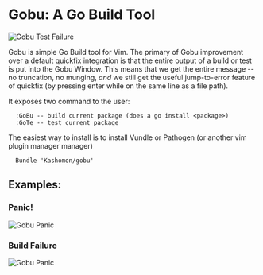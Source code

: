 Gobu: A Go Build Tool
====

![Gobu Test Failure](http://i.imgur.com/uVg9sDa.png)

Gobu is simple Go Build tool for Vim.  The primary of Gobu improvement over a
default quickfix integration is that the entire output of a build or test is
put into the Gobu Window.  This means that we get the entire message -- no
truncation, no munging, *and* we still get the useful jump-to-error feature of
quickfix (by pressing enter while on the same line as a file path).

It exposes two command to the user:

      :GoBu -- build current package (does a go install <package>)
      :GoTe -- test current package

The easiest way to install is to install Vundle or Pathogen (or another vim
plugin manager manager)

      Bundle 'Kashomon/gobu'

## Examples:

### Panic!

![Gobu Panic](http://i.imgur.com/5eD6hSl)

### Build Failure

![Gobu Panic](http://i.imgur.com/rYQ9obJ)

